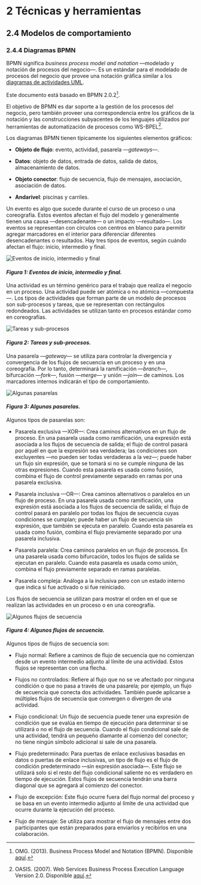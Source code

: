 # 2 Técnicas y herramientas

## 2.4 Modelos de comportamiento

### 2.4.4 Diagramas BPMN

BPMN significa *business process model and notation* —modelado y notación de
procesos del negocio—. Es un estándar para el modelado de procesos del negocio
que provee una notación gráfica similar a los [diagramas de actividades
UML](/2_Tecnicas_y_herramientas/2_4_1_Diagramas_de_actividades_UML.md).

Este documento está basado en BPMN 2.0.2[^1].

El objetivo de BPMN es dar soporte a la gestión de los procesos del negocio,
pero también proveer una correspondencia entre los gráficos de la notación y las
construcciones subyacentes de los lenguajes utilizados por herramientas de
automatización de procesos como WS-BPEL[^2].

Los diagramas BPMN tienen típicamente los siguientes elementos gráficos:

* **Objeto de flujo**: evento, actividad, pasarela —*gateways*—.

* **Datos**: objeto de datos, entrada de datos, salida de datos,
  almacenamiento de datos.

* **Objeto conector**: flujo de secuencia, flujo de mensajes, asociación,
  asociación de datos.

* **Andarivel**: piscinas y carriles.

Un evento es algo que sucede durante el curso de un proceso o una coreografía.
Estos eventos afectan el flujo del modelo y generalmente tienen una causa
—desencadenante— o un impacto —resultado—. Los eventos se representan con
círculos con centros en blanco para permitir agregar marcadores en el interior
para diferenciar diferentes desencadenantes o resultados. Hay tres tipos de
eventos, según cuándo afectan el flujo: inicio, intermedio y final.

![Eventos de inicio, intermedio y final](/diagrams/BPMN_Diagram_Events.svg)

#### *Figura 1: Eventos de inicio, intermedio y final.*

Una actividad es un término genérico para el trabajo que realiza el negocio en
un proceso. Una actividad puede ser atómica o no atómica —compuesta—. Los tipos
de actividades que forman parte de un modelo de procesos son sub-procesos y
tareas, que se representan con rectángulos redondeados. Las actividades se
utilizan tanto en procesos estándar como en coreografías.

![Tareas y sub-procesos](/diagrams/BMPN_Diagram_Activities.svg)

#### *Figura 2: Tareas y sub-procesos.*

Una pasarela —*gateway*— se utiliza para controlar la divergencia y convergencia
de los flujos de secuencia en un proceso y en una coreografía. Por lo tanto,
determinará la ramificación —*branch*—, bifurcación —*fork*—, fusión —*merge*— y
unión —*join*— de caminos. Los marcadores internos indicarán el tipo de
comportamiento.

![Algunas pasarelas](/diagrams/BPMN_Diagram_Gateways.svg)

#### *Figura 3: Algunas pasarelas.*

Algunos tipos de pasarelas son:

* Pasarela exclusiva —XOR—: Crea caminos alternativos en un flujo de proceso. En
  una pasarela usada como ramificación, una expresión está asociada a los flujos
  de secuencia de salida; el flujo de control pasará por aquél en que la
  expresión sea verdadera; las condiciones son excluyentes —no pueden ser todas
  verdaderas a la vez—; puede haber un flujo sin expresión, que se tomará si no
  se cumple ninguna de las otras expresiones. Cuando esta pasarela es usada como
  fusión, combina el flujo de control previamente separado en ramas por una
  pasarela exclusiva.

* Pasarela inclusiva —OR—: Crea caminos alternativos o paralelos en un flujo de
  proceso. En una pasarela usada como ramificación, una expresión está asociada
  a los flujos de secuencia de salida; el flujo de control pasará en paralelo por
  todas los flujos de secuencia cuyas condiciones se cumplan; puede haber un
  flujo de secuencia sin expresión, que también se ejecuta en paralelo. Cuando
  esta pasarela es usada como fusión, combina el flujo previamente separado por
  una pasarela inclusiva.

* Pasarela paralela: Crea caminos paralelos en un flujo de procesos. En una
  pasarela usada como bifurcación, todos los flujos de salida se ejecutan en
  paralelo. Cuando esta pasarela es usada como unión, combina el flujo
  previamente separado en ramas paralelas.

* Pasarela compleja: Análoga a la inclusiva pero con un estado interno que
  indica si fue activado o si fue reiniciado.

Los flujos de secuencia se utilizan para mostrar el orden en el que se realizan
las actividades en un proceso o en una coreografía.

![Algunos flujos de secuencia](/diagrams/BPMN_Diagram_Sequence_Flows.svg)

#### *Figura 4: Algunos flujos de secuencia.*

Algunos tipos de flujos de secuencia son:

* Flujo normal: Refiere a caminos de flujo de secuencia que no comienzan desde
  un evento intermedio adjunto al límite de una actividad. Estos flujos se
  representan con una flecha.

* Flujos no controlados: Refiere al flujo que no se ve afectado por ninguna
  condición o que no pasa a través de una pasarela; por ejemplo, un flujo de
  secuencia que conecta dos actividades. También puede aplicarse a múltiples
  flujos de secuencia que convergen o divergen de una actividad.

* Flujo condicional: Un flujo de secuencia puede tener una expresión de
  condición que se evalúa en tiempo de ejecución para determinar si se utilizará
  o no el flujo de secuencia. Cuando el flujo condicional sale de una actividad,
  tendrá un pequeño diamante al comienzo del conector; no tiene ningún símbolo
  adicional si sale de una pasarela.

* Flujo predeterminado: Para puertas de enlace exclusivas basadas en datos o
  puertas de enlace inclusivas, un tipo de flujo es el flujo de condición
  predeterminado —sin expresión asociada—. Este flujo se utilizará solo si el
  resto del flujo condicional saliente no es verdadero en tiempo de ejecución.
  Estos flujos de secuencia tendrán una barra diagonal que se agregará al
  comienzo del conector.

* Flujo de excepción: Este flujo ocurre fuera del flujo normal del proceso y se
  basa en un evento intermedio adjunto al límite de una actividad que ocurre
  durante la ejecución del proceso.

* Flujo de mensaje: Se utiliza para mostrar el flujo de mensajes entre dos
  participantes que están preparados para enviarlos y recibirlos en una
  colaboración.

[^1]: OMG. (2013). Business Process Model and Notation (BPMN). Disponible
    [aquí](https://www.omg.org/spec/BPMN/2.0.2/PDF).
[^2]: OASIS. (2007). Web Services Business Process Execution Language Version
    2.0. Disponible
    [aquí](http://docs.oasis-open.org/wsbpel/2.0/wsbpel-v2.0.pdf).
